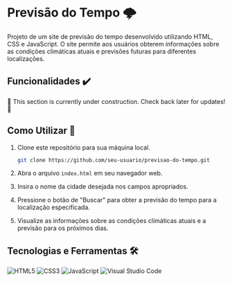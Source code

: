 # Previsão do Tempo 🌩️

Projeto de um site de previsão do tempo desenvolvido utilizando HTML, CSS e JavaScript. O site permite aos usuários obterem informações sobre as condições climáticas atuais e previsões futuras para diferentes localizações.

## Funcionalidades ✔️

🚧 This section is currently under construction. Check back later for updates! 🚧

## Como Utilizar 📙

1. Clone este repositório para sua máquina local.

    ```bash
    git clone https://github.com/seu-usuario/previsao-do-tempo.git
    ```

2. Abra o arquivo `index.html` em seu navegador web.

3. Insira o nome da cidade desejada nos campos apropriados.

4. Pressione o botão de "Buscar" para obter a previsão do tempo para a localização especificada.

5. Visualize as informações sobre as condições climáticas atuais e a previsão para os próximos dias.

## Tecnologias e Ferramentas 🛠️

![HTML5](https://img.shields.io/badge/html5-%23E34F26.svg?style=for-the-badge&logo=html5&logoColor=white) ![CSS3](https://img.shields.io/badge/css3-%231572B6.svg?style=for-the-badge&logo=css3&logoColor=white) ![JavaScript](https://img.shields.io/badge/javascript-%23323330.svg?style=for-the-badge&logo=javascript&logoColor=%23F7DF1E) ![Visual Studio Code](https://img.shields.io/badge/Visual%20Studio%20Code-0078d7.svg?style=for-the-badge&logo=visual-studio-code&logoColor=white)
